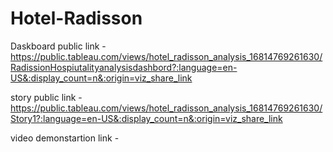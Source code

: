 # Hotel-Radisson


Daskboard public link - https://public.tableau.com/views/hotel_radisson_analysis_16814769261630/RadissionHospiutalityanalysisdashbord?:language=en-US&:display_count=n&:origin=viz_share_link

story public link - https://public.tableau.com/views/hotel_radisson_analysis_16814769261630/Story1?:language=en-US&:display_count=n&:origin=viz_share_link

video demonstartion link -

